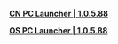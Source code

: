 **[CN PC Launcher | 1.0.5.88](https://autopatchcn.juequling.com/package_download/op/client_app/download/20240618183950_ehxltROsR67s5q43/defaultldypc/ZenlessZoneZero_setup_202406181702.exe)**

**[OS PC Launcher | 1.0.5.88](https://download-porter.hoyoverse.com/download-porter/2024/06/27/ZenlessZoneZero_setup_20240619172322_Fdm2LAw0My33jslM_202406191659.exe?trace_key=ZenlessZoneZero_install_ua_89060e19e174)**